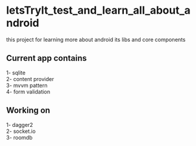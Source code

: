 # letsTryIt_test_and_learn_all_about_android
 this project for learning more about android its libs and core components
 
 
 ## Current app contains
 1- sqlite  
 2- content provider  
 3- mvvm pattern  
 4- form validation  
 
 ## Working on
 1- dagger2  
 2- socket.io  
 3- roomdb  
